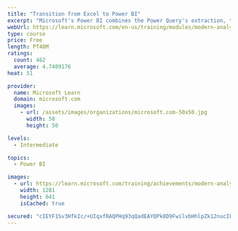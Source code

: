 ```yaml
---
title: "Transition from Excel to Power BI"
excerpt: "Microsoft's Power BI combines the Power Query's extraction, transformation, and loading capabilities with DAX and a relational data model in a new application with new features."
webUrl: https://learn.microsoft.com/en-us/training/modules/modern-analytics-transition/
type: course
price: Free
length: PT48M
ratings:
  count: 462
  average: 4.7489176
heat: 51

provider:
  name: Microsoft Learn
  domain: microsoft.com
  images:
    - url: /assets/images/organizations/microsoft.com-50x50.jpg
      width: 50
      height: 50

levels:
  - Intermediate

topics:
  - Power BI

images:
  - url: https://learn.microsoft.com/training/achievements/modern-analytics-transition-social.png
    width: 1281
    height: 641
    isCached: true

secured: "cIEYF1Sv3HfkIc/+UIqxfRAQPHq93qQadEAYQPk8D9FwilvbHhlpZk12nucIklDHOdDPo5QxTuut9fZ+tW756gilGpCFruczm2XbVgKf11MObD/PCybnc6phc5MQ32/PwzayxxlwEoTxDhTqad3fipiANwgIi3+IP2LKwO4mkPmlN5Vsa6MNnpwC6PSeVfoLJnojd7jtD9RDRl+QFlMzSweB5pJFJq5ebfF9SRcD4zduz9E5a8DDnvxkn3xrTljODHcQmK8PSCyfJneEng2SXMhXJNZ5AatMsVMemdii851pjmVBbs9JCKQzPWD7GnTYcZtD4SLUzoDnEEA0bzhbheglIo+WJQMDM7QSrwxIMUj9THTMCh+YUun5Ch8zwUtpq2Llm6CEqkJ7J5oGgWvlLcTVecMxUOPnSirmIeawoUk=;ty6/gZOavbB59GMjhrCsZQ=="
---
```


